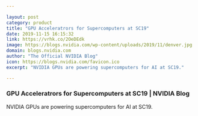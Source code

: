 ```yaml
---

layout: post
category: product
title: "GPU Acceleratrors for Supercomputers at SC19"
date: 2019-11-15 16:15:32
link: https://vrhk.co/2OeDEdk
image: https://blogs.nvidia.com/wp-content/uploads/2019/11/denver.jpg
domain: blogs.nvidia.com
author: "The Official NVIDIA Blog"
icon: https://blogs.nvidia.com/favicon.ico
excerpt: "NVIDIA GPUs are powering supercomputers for AI at SC19."

---
```


### GPU Acceleratrors for Supercomputers at SC19 | NVIDIA Blog

NVIDIA GPUs are powering supercomputers for AI at SC19.